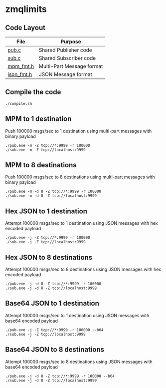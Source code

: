 # zmqlimits

## Code Layout
| File                     | Purpose                   |
|--------------------------|---------------------------|
| [pub.c](pub.c)           | Shared Publisher code     |
| [sub.c](sub.c)           | Shared Subscriber code    |
| [mpm_fmt.h](mpm_fmt.h)   | Multi-Part Message format |
| [json_fmt.h](json_fmt.h) | JSON Message format       |

## Compile the code
```
./compile.sh
```

## MPM to 1 destination
Push 100000 msgs/sec to 1 destination using multi-part messages with binary payload
```
./pub.exe -m -Z tcp://*:9999 -r 100000
./sub.exe -m -Z tcp://localhost:9999
```

## MPM to 8 destinations
Push 100000 msgs/sec to 8 destinations using multi-part messages with binary payload
```
./pub.exe -m -d 8 -Z tcp://*:9999 -r 100000
./sub.exe -m -d 8 -Z tcp://localhost:9999
```

## Hex JSON to 1 destination
Attempt 100000 msgs/sec to 1 destination using JSON messages with hex encoded payload
```
./pub.exe -j -Z tcp://*:9999 -r 100000
./sub.exe -j -Z tcp://localhost:9999
```

## Hex JSON to 8 destinations
Attempt 100000 msgs/sec to 8 destinations using JSON messages with hex encoded payload
```
./pub.exe -j -d 8 -Z tcp://*:9999 -r 100000
./sub.exe -j -d 8 -Z tcp://localhost:9999
```

## Base64 JSON to 1 destination
Attempt 100000 msgs/sec to 1 destination using JSON messages with base64 encoded payload
```
./pub.exe -j -Z tcp://*:9999 -r 100000 --b64
./sub.exe -j -Z tcp://localhost:9999
```

## Base64 JSON to 8 destinations
Attempt 100000 msgs/sec to 8 destinations using JSON messages with base64 encoded payload
```
./pub.exe -j -d 8 -Z tcp://*:9999 -r 100000 --b64
./sub.exe -j -d 8 -Z tcp://localhost:9999
```
